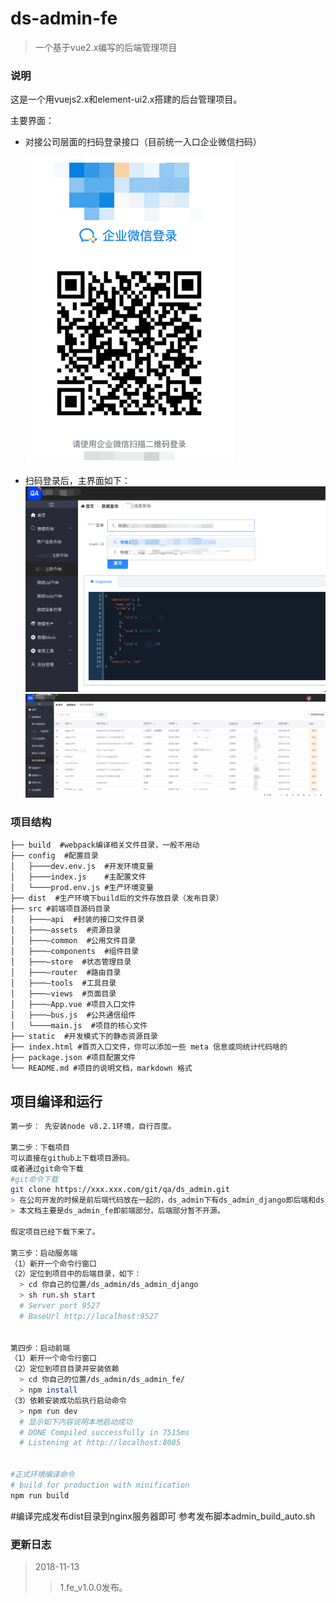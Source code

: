 # ds-admin-fe
> 一个基于vue2.x编写的后端管理项目

### 说明

  这是一个用vuejs2.x和element-ui2.x搭建的后台管理项目。

  主要界面：
  - 对接公司层面的扫码登录接口（目前统一入口企业微信扫码）

    ![扫码登录.png](./pics_for_README/扫码登录.png)
  - 扫码登录后，主界面如下：
    ![主界面.png](./pics_for_README/主界面.png)
    ![主界面2.png](./pics_for_README/主界面2.png)

### 项目结构
```
├── build  #webpack编译相关文件目录，一般不用动
├── config  #配置目录
│   ├────dev.env.js  #开发环境变量
│   ├────index.js    #主配置文件
│   └────prod.env.js #生产环境变量
├── dist  #生产环境下build后的文件存放目录（发布目录）
├── src #前端项目源码目录
│   ├───—api  #封装的接口文件目录
│   ├───—assets  #资源目录
│   ├───—common  #公用文件目录
│   ├───—components  #组件目录
│   ├───—store  #状态管理目录
│   ├───—router  #路由目录
│   ├───—tools  #工具目录
│   ├───—views  #页面目录
│   ├───—App.vue #项目入口文件
│   ├───—bus.js  #公共通信组件
│   └────main.js  #项目的核心文件
├── static  #开发模式下的静态资源目录
├── index.html #首页入口文件，你可以添加一些 meta 信息或同统计代码啥的
├── package.json #项目配置文件
└── README.md #项目的说明文档，markdown 格式
```

## 项目编译和运行

``` bash
第一步： 先安装node v8.2.1环境，自行百度。

第二步：下载项目
可以直接在github上下载项目源码。
或者通过git命令下载
#git命令下载
git clone https://xxx.xxx.com/git/qa/ds_admin.git 
> 在公司开发的时候是前后端代码放在一起的，ds_admin下有ds_admin_django即后端和ds_admin_fe即前端两部分
> 本文档主要是ds_admin_fe即前端部分，后端部分暂不开源。

假定项目已经下载下来了。

第三步：启动服务端
（1）新开一个命令行窗口
（2）定位到项目中的后端目录，如下：
  > cd 你自己的位置/ds_admin/ds_admin_django
  > sh run.sh start
  # Server port 9527
  # BaseUrl http://localhost:9527


第四步：启动前端
（1）新开一个命令行窗口
（2）定位到项目目录并安装依赖
  > cd 你自己的位置/ds_admin/ds_admin_fe/
  > npm install
（3）依赖安装成功后执行启动命令
  > npm run dev
  # 显示如下内容说明本地启动成功
  # DONE Compiled successfully in 7515ms
  # Listening at http://localhost:8085


#正式环境编译命令
# build for production with minification
npm run build

```
#编译完成发布dist目录到nginx服务器即可
参考发布脚本admin_build_auto.sh

### 更新日志
> 2018-11-13
 >> 1.fe_v1.0.0发布。

